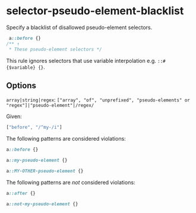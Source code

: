 # selector-pseudo-element-blacklist

Specify a blacklist of disallowed pseudo-element selectors.

```css
 a::before {}
/** ↑
 * These pseudo-element selectors */
```

This rule ignores selectors that use variable interpolation e.g. `::#{$variable} {}`.

## Options

`array|string|regex`: `["array", "of", "unprefixed", "pseudo-elements" or "regex"]|"pseudo-element"|/regex/`

Given:

```js
["before", "/^my-/i"]
```

The following patterns are considered violations:

```css
a::before {}
```

```css
a::my-pseudo-element {}
```

```css
a::MY-OTHER-pseudo-element {}
```


The following patterns are *not* considered violations:

```css
a::after {}
```

```css
a::not-my-pseudo-element {}
```
